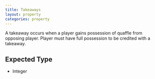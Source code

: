 ```yaml
---
title: Takeaways
layout: property
categories: property
---
```


A takeaway occurs when a player gains possession of quaffle from opposing player. Player must have full possession to be credited with a takeaway.

## Expected Type

*   Integer
